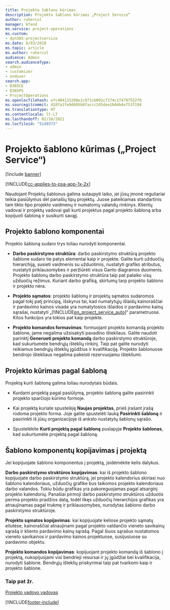 ```yaml
---
title: Projekto šablono kūrimas
description: Projekto šablono kūrimas „Project Service“
author: ruhercul
manager: kfend
ms.service: project-operations
ms.custom:
- dyn365-projectservice
ms.date: 8/03/2018
ms.topic: article
ms.author: ruhercul
audience: Admin
search.audienceType:
- admin
- customizer
- enduser
search.app:
- D365CE
- D365PS
- ProjectOperations
ms.openlocfilehash: efc404131208e1c971cb091cf174c1f4707552f0
ms.sourcegitcommit: 418fa1fe9d605b8faccc2d5dee1b04b4e753f194
ms.translationtype: HT
ms.contentlocale: lt-LT
ms.lasthandoff: 02/10/2021
ms.locfileid: "5149373"
---
```

# <a name="create-a-project-template-project-service"></a>Projekto šablono kūrimas („Project Service“)

[!include [banner](../includes/psa-now-project-operations.md)]

[!INCLUDE[cc-applies-to-psa-app-1x-2x](../includes/cc-applies-to-psa-app-1x-2x.md)]

Naudojant Projektų šablonus galima sutaupyti laiko, jei jūsų įmonė reguliariai teikia pasiūlymus dėl panašių tipų projektų. Juose pateikiamas standartinis tam tikto tipo projekto vaidmenų ir numatomų valandų rinkinys. Klientų vadovai ir projektų vadovai gali kurti projektus pagal projekto šabloną arba kopijuoti šabloną ir susikurti savąjį.  
  
## <a name="components-of-project-template"></a>Projekto šablono komponentai
 Projekto šabloną sudaro trys toliau nurodyti komponentai.  
  
- **Darbo paskirstymo struktūra**: darbo paskirstymo struktūrą projekto šablone sudaro tie patys elementai kaip ir projekte. Galite kurti užduočių hierarchiją, susieti vaidmenis su užduotimis, nustatyti grafiko atributus, nustatyti priklausomybes ir peržiūrėti visus Ganto diagramos duomenis. Projekto šablonų darbo paskirstymo struktūra taip pat palaiko visų užduočių režimus. Kuriant darbo grafiką, skirtumų tarp projekto šablono ir projekto nėra.  
  
- **Projekto sąmatos**: projekto šablonų ir projektų sąmatos sudaromos pagal tokį patį principą, išskyrus tai, kad numatytųjų išlaidų kainoraščiai ir pardavimo kainos visada yra numatytosios išlaidos ir pardavimo kainų sąrašai, nustatyti „[!INCLUDE[pn_project_service_auto](../includes/pn-project-service-auto.md)]“ parametruose. Kitos funkcijos yra tokios pat kaip projekte.  
  
- **Projekto komandos formavimas**: formuojant projekto komandą projekto šablone, jame negalima užsisakyti pavadino ištekliaus. Galite naudoti parinktį **Generuoti projekto komandą** darbo paskirstymo struktūroje, kad sukurtumėte bendrųjų išteklių rinkinį. Taip pat galite nurodyti reikiamus bendrųjų išteklių įgūdžius ir kvalifikaciją. Projekto šablonuose bendrojo ištekliaus negalima pakeisti rezervuojamu ištekliumi.  
  
## <a name="create-a-project-from-a-template"></a>Projekto kūrimas pagal šabloną  
 Projektą kurti šabloną galima toliau nurodytais būdais.  
  
-   Kurdami projektą pagal pasiūlymą, projekto šabloną galite pasirinkti projekto sparčiojo kūrimo formoje.  
  
-   Kai projektą kuriate spustelėję **Naujas projektas**, prieš įrašant įrašą rodoma projekto forma. Joje galite spustelėti lauką **Pasirinkti šabloną** ir pasirinkti iš jūsų organizacijoje iš anksto nustatytų šablonų sąrašo.  
  
-   Spustelėkite **Kurti projektą pagal šabloną** puslapyje **Projekto šablonas**, kad sukurtumėte projektą pagal šabloną.  
  
## <a name="copying-components-of-a-template-to-a-project"></a>Šablono komponentų kopijavimas į projektą  
 Jei kopijuojate šablono komponentus į projektą, įsidėmėkite kelis dalykus.  
  
 **Darbo paskirstymo struktūros kopijavimas**: kai iš projekto šablono kopijuojate darbo paskirstymo struktūrą, jei projekto kalendorius skiriasi nuo šablono kalendoriaus, užduočių grafike bus taikomos projekto kalendoriaus darbo valandos. Tokiu būdu grafikas yra pakoreguojamas pagal atsarginį projekto kalendorių. Panašiai pirmoji darbo paskirstymo struktūros užduotis perima projekto pradžios datą, todėl likęs užduočių hierarchijos grafikas yra atnaujinamas pagal trukmę ir priklausomybes, nurodytas šablono darbo paskirstymo struktūroje.  
  
 **Projekto sąmatos kopijavimas**: kai kopijuojate keliose projekto sąmatų eilutėse, kainoraščiai atnaujinami pagal projekto valdančio vieneto savikainų sąrašą ir kliento pardavimo kainų sąrašą. Pagal šiuos sąrašus nustatomos vieneto savikainos ir pardavimo kainos projektuose, susijusiuose su pardavimo objektu.  
  
 **Projekto komandos kopijavimas**: kopijuojant projekto komandą iš šablono į projektą, nukopijuojami visi bendrieji resursai ir jų įgūdžiai bei kvalifikacija, nurodyti šablone. Bendrųjų išteklių priskyrimai taip pat tvarkomi kaip ir projekto šablone.  
  
### <a name="see-also"></a>Taip pat žr.  
 [Projekto vadovo vadovas](../psa/project-manager-guide.md)


[!INCLUDE[footer-include](../includes/footer-banner.md)]